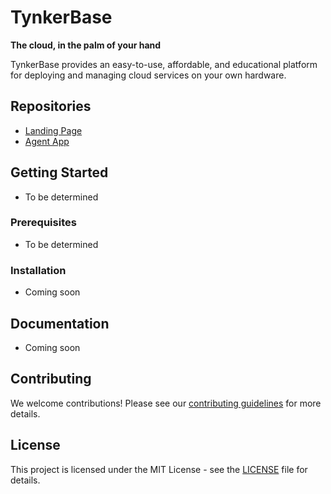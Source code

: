 # TynkerBase

**The cloud, in the palm of your hand**

TynkerBase provides an easy-to-use, affordable, and educational platform for deploying and managing cloud services on your own hardware.

## Repositories
- [Landing Page](https://github.com/akneni/tynkerbase-landing-page)
- [Agent App](https://github.com/akneni/tynkerbase-agent)

## Getting Started
- To be determined

### Prerequisites

- To be determined

### Installation
- Coming soon

## Documentation
- Coming soon

## Contributing
We welcome contributions! Please see our [contributing guidelines](https://github.com/aknen/tynkerer-cloud-services/CONTRIBUTING.md) for more details.

## License
This project is licensed under the MIT License - see the [LICENSE](https://github.com/aknen/tynkerer-cloud-services/LICENSE) file for details.
